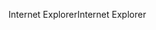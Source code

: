 <span data-ttu-id="60bdb-101">Internet Explorer</span><span class="sxs-lookup"><span data-stu-id="60bdb-101">Internet Explorer</span></span>